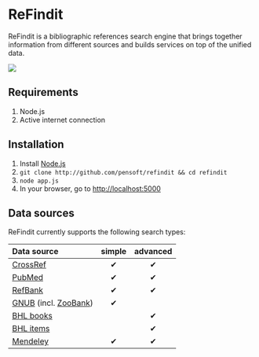 # ReFindit #

ReFindit is a bibliographic references search engine that brings together information from different sources and builds services on top of the unified data.


![](https://raw.github.com/pensoft/refindit/master/client/i/refindit-architecture.png)


## Requirements ##

1. Node.js
2. Active internet connection

## Installation ##

1. Install <a href="http://nodejs.org/download/">Node.js</a>
2. `git clone http://github.com/pensoft/refindit && cd refindit`
3. `node app.js`
4. In your browser, go to [http://localhost:5000](http://localhost:5000)

## Data sources ##
ReFindit currently supports the following search types:

| Data source   | simple | advanced |
| :------------ |:------:| :-------:|
| [CrossRef](http://crossref.org/)             | ✔      |  ✔       |
| [PubMed](http://www.ncbi.nlm.nih.gov/pubmed)             | ✔      |  ✔       |
| [RefBank](http://refbank.org/)             | ✔      |  ✔       |
| [GNUB](http://www.globalnames.org/GNUB "Global Names Usage Bank") (incl. [ZooBank](http://zoobank.org/ "The Official Registry of Zoological Nomenclature"))             | ✔      |          |
| [BHL books](http://www.biodiversitylibrary.org/ "Biodiversity Heritage Library")             |        |  ✔       |
| [BHL items](http://www.biodiversitylibrary.org/ "Biodiversity Heritage Library")             |        |  ✔       |
| [Mendeley](http://www.mendeley.com/)             | ✔      |  ✔       |












<!-- 
## ReFindit services ##

The services are built with Node.js and Express. -->